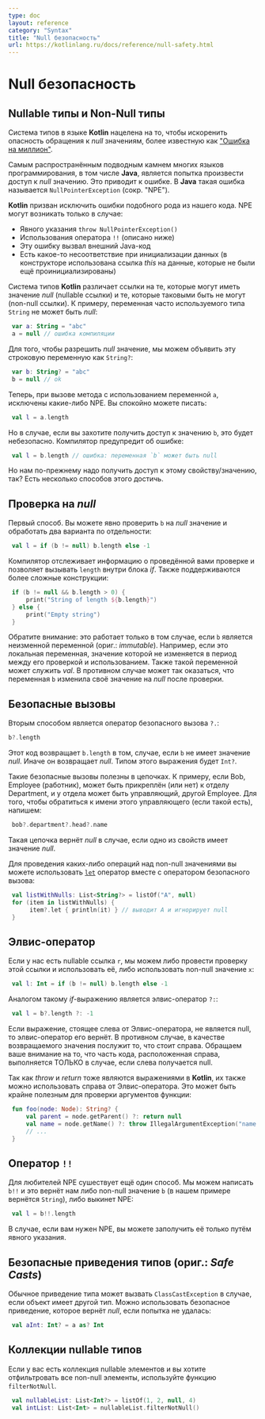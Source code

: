 ```yaml
---
type: doc
layout: reference
category: "Syntax"
title: "Null безопасность"
url: https://kotlinlang.ru/docs/reference/null-safety.html
---
```


<!-- # Null Safety -->
# Null безопасность

<!-- ## Nullable types and Non-Null Types -->
## Nullable типы и Non-Null типы

<!-- Kotlin's type system is aimed at eliminating the danger of null references from code, also known as the [The Billion Dollar Mistake](http://en.wikipedia.org/wiki/Tony_Hoare#Apologies_and_retractions). -->
Система типов в языке <b>Kotlin</b> нацелена на то, чтобы искоренить опасность обращения к *null* значениям, более
известную как ["Ошибка на миллион"](http://en.wikipedia.org/wiki/Tony_Hoare#Apologies_and_retractions).

<!-- One of the most common pitfalls in many programming languages, including Java is that of accessing a member of a null reference, resulting in a null reference exception. In Java this -->
<!-- would be the equivalent of a `NullPointerException` or NPE for short. -->
Самым распространённым подводным камнем многих языков программирования, в том числе <b>Java</b>, является попытка произвести доступ к *null* значению.
Это приводит к ошибке. В <b>Java</b> такая ошибка называется `NullPointerException` (сокр. "NPE").

<!-- Kotlin's type system is aimed to eliminate `NullPointerException`'s from our code. The only possible causes of NPE's may be -->
<b>Kotlin</b> призван исключить ошибки подобного рода из нашего кода. NPE могут возникать только в случае:

<!-- * An explicit call to `throw NullPointerException()` -->
<!-- * Usage of the `!!` operator that is described below -->
<!-- * External Java code has caused it -->
<!-- * There's some data inconsistency with regard to initialization (an uninitialized *this* available in a constructor is used somewhere) -->

* Явного указания `throw NullPointerException()`
* Использования оператора `!!` (описано ниже)
* Эту ошибку вызвал внешний Java-код
* Есть какое-то несоответствие при инициализации данных (в конструкторе использована ссылка *this* на данные, которые не были ещё проинициализированы)

<!-- In Kotlin, the type system distinguishes between references that can hold *null*{: .keyword } (nullable references) and those that can not (non-null references). -->
<!-- For example, a regular variable of type `String` can not hold *null*{: .keyword }: -->
Система типов <b>Kotlin</b> различает ссылки на те, которые могут иметь значение *null* (nullable ссылки) и те, которые таковыми быть не могут (non-null ссылки).
К примеру, переменная часто используемого типа `String` не может быть *null*:


``` kotlin
 var a: String = "abc"
 a = null // ошибка компиляции
```

<!-- To allow nulls, we can declare a variable as nullable string, written `String?`: -->
Для того, чтобы разрешить *null* значение, мы можем объявить эту строковую переменную как `String?`:

``` kotlin
 var b: String? = "abc"
 b = null // ok
```

<!-- Now, if you call a method or access a property on `a`, it's guaranteed not to cause an NPE, so you can safely say -->
Теперь, при вызове метода с использованием переменной `a`, исключены какие-либо NPE. Вы спокойно можете писать:

``` kotlin
 val l = a.length
```

<!-- But if you want to access the same property on `b`, that would not be safe, and the compiler reports an error: -->
Но в случае, если вы захотите получить доступ к значению `b`, это будет небезопасно. Компилятор предупредит об ошибке:

``` kotlin
 val l = b.length // ошибка: переменная `b` может быть null
```

<!-- But we still need to access that property, right? There are a few ways of doing that. -->
Но нам по-прежнему надо получить доступ к этому свойству/значению, так? Есть несколько способов этого достичь.

<!-- ## Checking for *null*{: .keyword } in conditions -->
## Проверка на *null*

<!-- First, you can explicitly check if `b` is *null*{: .keyword }, and handle the two options separately: -->
Первый способ. Вы можете явно проверить `b` на *null* значение и обработать два варианта по отдельности:

``` kotlin
 val l = if (b != null) b.length else -1
```

<!-- The compiler tracks the information about the check you performed, and allows the call to `length` inside the *if*{: .keyword }. -->
<!-- More complex conditions are supported as well: -->
Компилятор отслеживает информацию о проведённой вами проверке и позволяет вызывать `length` внутри блока *if*.
Также поддерживаются более сложные конструкции:

``` kotlin
 if (b != null && b.length > 0) {
     print("String of length ${b.length}")
 } else {
     print("Empty string")
 }
```

<!-- Note that this only works where `b` is immutable (i.e. a local variable which is not modified between the check and the -->
<!-- usage or a member *val*{: .keyword } which has a backing field and is not overridable), because otherwise it might -->
<!-- happen that `b` changes to *null*{: .keyword } after the check. -->

Обратите внимание: это работает только в том случае, если `b` является неизменной переменной (ориг.: _immutable_). Например, если
это локальная переменная, значение которой не изменяется в период между его проверкой и использованием. Также такой переменной может служить *val*.
В противном случае может так оказаться, что переменная `b` изменила своё значение на *null* после проверки.

<!-- ## Safe Calls -->

## Безопасные вызовы

<!-- Your second option is the safe call operator, written `?.`: -->

Вторым способом является оператор безопасного вызова `?.`:

 ``` kotlin
 b?.length
 ```
<!-- This returns `b.length` if `b` is not null, and *null*{: .keyword } otherwise. The type of this expression is `Int?`. -->

Этот код возвращает `b.length` в том, случае, если `b` не имеет значение *null*. Иначе он возвращает *null*. Типом этого выражения будет `Int?`.

<!-- Safe calls are useful in chains. For example, if Bob, an Employee, may be assigned to a Department (or not), -->
<!-- that in turn may have another Employee as a department head, then to obtain the name of Bob's department head (if any), we write the following: -->

Такие безопасные вызовы полезны в цепочках. К примеру, если Bob, Employee (работник), может быть прикреплён (или нет) к отделу Department, и
у отдела может быть управляющий, другой Employee. Для того, чтобы обратиться к имени этого управляющего (если такой есть), напишем:

``` kotlin
 bob?.department?.head?.name
```

<!-- Such a chain returns *null*{: .keyword } if any of the properties in it is null. -->
Такая цепочка вернёт *null* в случае, если одно из свойств имеет значение *null*.

<!-- To perform a certain operation only for non-null values, you can use the safe call operator together with [`let`](/api/latest/jvm/stdlib/kotlin/let.html): -->
Для проведения каких-либо операций над non-null значениями вы можете использовать [`let`](/api/latest/jvm/stdlib/kotlin/let.html)
оператор вместе с оператором безопасного вызова:

``` kotlin
 val listWithNulls: List<String?> = listOf("A", null)
 for (item in listWithNulls) {
      item?.let { println(it) } // выводит A и игнорирует null
 }
```

<!-- ## Elvis Operator -->

## Элвис-оператор

<!-- When we have a nullable reference `r`, we can say "if `r` is not null, use it, otherwise use some non-null value `x`": -->
Если у нас есть nullable ссылка `r`, мы можем либо провести проверку этой ссылки и использовать её, либо использовать non-null значение `x`:

``` kotlin
 val l: Int = if (b != null) b.length else -1
```

<!-- Along with the complete *if*{: .keyword }-expression, this can be expressed with the Elvis operator, written `?:`: -->

Аналогом такому *if*-выражению является элвис-оператор `?:`:

``` kotlin
 val l = b?.length ?: -1
```

<!-- If the expression to the left of `?:` is not null, the elvis operator returns it, otherwise it returns the expression to the right. -->
<!-- Note that the right-hand side expression is evaluated only if the left-hand side is null. -->

Если выражение, стоящее слева от Элвис-оператора, не является null, то элвис-оператор его вернёт. В противном случае, в качестве возвращаемого значения
послужит то, что стоит справа.
Обращаем ваше внимание на то, что часть кода, расположенная справа, выполняется ТОЛЬКО в случае, если слева получается null.

<!-- Note that, since *throw*{: .keyword } and *return*{: .keyword } are expressions in Kotlin, they can also be used on -->
<!-- the right hand side of the elvis operator. This can be very handy, for example, for checking function arguments: -->

Так как *throw* и *return* тоже являются выражениями в <b>Kotlin</b>, их также можно использовать справа от Элвис-оператора.
Это может быть крайне полезным для проверки аргументов функции:

``` kotlin
 fun foo(node: Node): String? {
     val parent = node.getParent() ?: return null
     val name = node.getName() ?: throw IllegalArgumentException("name expected")
     // ...
 }
```

<!-- ## The `!!` Operator -->

## Оператор `!!`

<!-- The third option is for NPE-lovers. We can write `b!!`, and this will return a non-null value of `b` -->
<!-- (e.g., a `String` in our example) or throw an NPE if `b` is null: -->

Для любителей NPE сушествует ещё один способ. Мы можем написать `b!!` и это вернёт нам либо non-null значение `b`
(в нашем примере вернётся `String`), либо выкинет NPE:

``` kotlin
 val l = b!!.length
```

<!-- Thus, if you want an NPE, you can have it, but you have to ask for it explicitly, and it does not appear out of the blue. -->

В случае, если вам нужен NPE, вы можете заполучить её только путём явного указания.

<!-- ## Safe Casts -->

## Безопасные приведения типов (ориг.: _Safe Casts_)

<!-- Regular casts may result into a `ClassCastException` if the object is not of the target type. -->
<!-- Another option is to use safe casts that return *null*{: .keyword } if the attempt was not successful: -->

Обычное приведение типа может вызвать `ClassCastException` в случае, если объект имеет другой тип.
Можно использовать безопасное приведение, которое вернёт *null*, если попытка не удалась:

``` kotlin
 val aInt: Int? = a as? Int
```

<!-- ## Collections of Nullable Type -->
## Коллекции nullable типов

<!-- If you have a collection of elements of a nullable type and want to filter non-null elements, you can do so by using `filterNotNull`. -->

Если у вас есть коллекция nullable элементов и вы хотите отфильтровать все non-null элементы, используйте функцию `filterNotNull`.

``` kotlin
 val nullableList: List<Int?> = listOf(1, 2, null, 4)
 val intList: List<Int> = nullableList.filterNotNull()
```
